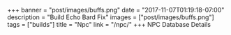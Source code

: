 +++
banner = "post/images/buffs.png"
date = "2017-11-07T01:19:18-07:00"
description = "Build Echo Bard Fix"
images = ["post/images/buffs.png"]
tags = ["builds"]
title = "Npc"
link = "/npc/"
+++
NPC Database Details